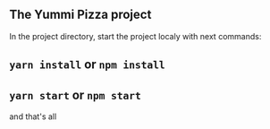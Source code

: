 ## The Yummi Pizza project

In the project directory, start the project localy with next commands:

## `yarn install` or `npm install`
## `yarn start` or `npm start`

and that's all

